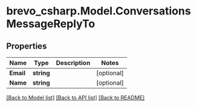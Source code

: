 # brevo_csharp.Model.ConversationsMessageReplyTo
## Properties

Name | Type | Description | Notes
------------ | ------------- | ------------- | -------------
**Email** | **string** |  | [optional] 
**Name** | **string** |  | [optional] 

[[Back to Model list]](../README.md#documentation-for-models) [[Back to API list]](../README.md#documentation-for-api-endpoints) [[Back to README]](../README.md)


